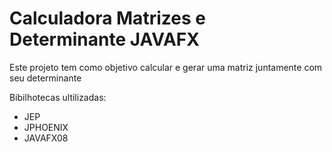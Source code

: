 # Calculadora Matrizes e Determinante JAVAFX

Este projeto tem como objetivo calcular e gerar uma matriz juntamente com seu determinante

Bibilhotecas ultilizadas: 
* JEP 
* JPHOENIX
* JAVAFX08
